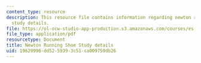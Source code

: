 ```yaml
---
content_type: resource
description: This resource file contains information regarding newton running shoe
  study details.
file: https://ol-ocw-studio-app-production.s3.amazonaws.com/courses/es-010-chemistry-of-sports-spring-2013/19629996dd5259393c51ca009759db26_MITES_010S13_newton_shoe.pdf
file_type: application/pdf
resourcetype: Document
title: Newton Running Shoe Study details
uid: 19629996-dd52-5939-3c51-ca009759db26
---
```

